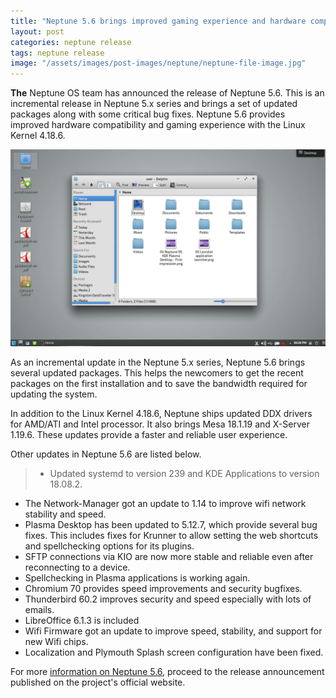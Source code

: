 ```yaml
---
title: "Neptune 5.6 brings improved gaming experience and hardware compatibility"
layout: post
categories: neptune release
tags: neptune release
image: "/assets/images/post-images/neptune/neptune-file-image.jpg"
---
```


**The** Neptune OS team has announced the release of Neptune 5.6. This is an incremental release in Neptune 5.x series and brings a set of updated packages along with some critical bug fixes. Neptune 5.6 provides improved hardware compatibility and gaming experience with the Linux Kernel 4.18.6.


![A file image of Neptune OS](/assets/images/post-images/neptune/neptune-file-image.jpg)


As an incremental update in the Neptune 5.x series, Neptune 5.6 brings several updated packages. This helps the newcomers to get the recent packages on the first installation and to save the bandwidth required for updating the system.

In addition to the Linux Kernel 4.18.6, Neptune ships updated DDX drivers for AMD/ATI and Intel processor. It also brings Mesa 18.1.19 and X-Server 1.19.6. These updates provide a faster and reliable user experience.

Other updates in Neptune 5.6 are listed below.
> - Updated systemd to version 239  and KDE Applications to version 18.08.2. 
- The Network-Manager got an update to 1.14 to improve wifi network stability and speed.
- Plasma Desktop has been updated to 5.12.7, which provide several bug fixes. This includes fixes for Krunner to allow setting the web shortcuts and spellchecking options for its plugins. 
- SFTP connections via KIO are now more stable and reliable even after reconnecting to a device. 
- Spellchecking in Plasma applications is working again.
- Chromium 70 provides speed improvements and security bugfixes.
- Thunderbird 60.2 improves security and speed especially with lots of emails.
- LibreOffice 6.1.3 is included
- Wifi Firmware got an update to improve speed, stability, and support for new Wifi chips.
- Localization and Plymouth Splash screen configuration have been fixed.

For more [information on Neptune 5.6](https://neptuneos.com/en/news-reader/neptune-5-6-165.html), proceed to the release announcement published on the project's official website.